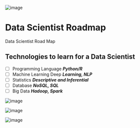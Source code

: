 ![image](https://github.com/SharvinKumarArumugam/Roadmap_DataScientist/assets/93881528/f20697f9-ebdc-44f0-a43f-b473e2ac50c1)

# Data Scientist Roadmap


Data Scientist Road Map

## Technologies to learn for a Data Scientist 

- [ ] Programming Language ***Python/R***
- [ ] Machine Learning Deep ***Learning, NLP*** 
- [ ] Statistics ***Descriptive and Inferential***
- [ ] Database ***NoSQL, SQL*** 
- [ ] Big Data ***Hadoop, Spark***

![image](https://github.com/SharvinKumarArumugam/Roadmap_DataScientist/assets/93881528/aafbb3e1-3a62-478d-8a7c-c33e9519124c)



![image](https://github.com/SharvinKumarArumugam/Roadmap_DataScientist/assets/93881528/caf5b9dc-a628-4407-a1f1-079fdf5902b4)

![image](https://github.com/SharvinKumarArumugam/Roadmap_DataScientist/assets/93881528/7f9be216-b1d7-4473-a4e1-f2e5bd078857)
